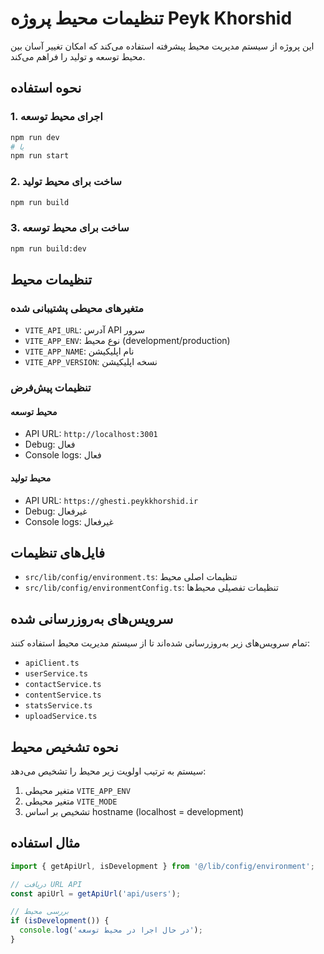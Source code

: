 # تنظیمات محیط پروژه Peyk Khorshid

این پروژه از سیستم مدیریت محیط پیشرفته استفاده می‌کند که امکان تغییر آسان بین محیط توسعه و تولید را فراهم می‌کند.

## نحوه استفاده

### 1. اجرای محیط توسعه
```bash
npm run dev
# یا
npm run start
```

### 2. ساخت برای محیط تولید
```bash
npm run build
```

### 3. ساخت برای محیط توسعه
```bash
npm run build:dev
```

## تنظیمات محیط

### متغیرهای محیطی پشتیبانی شده

- `VITE_API_URL`: آدرس API سرور
- `VITE_APP_ENV`: نوع محیط (development/production)
- `VITE_APP_NAME`: نام اپلیکیشن
- `VITE_APP_VERSION`: نسخه اپلیکیشن

### تنظیمات پیش‌فرض

#### محیط توسعه
- API URL: `http://localhost:3001`
- Debug: فعال
- Console logs: فعال

#### محیط تولید
- API URL: `https://ghesti.peykkhorshid.ir`
- Debug: غیرفعال
- Console logs: غیرفعال

## فایل‌های تنظیمات

- `src/lib/config/environment.ts`: تنظیمات اصلی محیط
- `src/lib/config/environmentConfig.ts`: تنظیمات تفصیلی محیط‌ها

## سرویس‌های به‌روزرسانی شده

تمام سرویس‌های زیر به‌روزرسانی شده‌اند تا از سیستم مدیریت محیط استفاده کنند:

- `apiClient.ts`
- `userService.ts`
- `contactService.ts`
- `contentService.ts`
- `statsService.ts`
- `uploadService.ts`

## نحوه تشخیص محیط

سیستم به ترتیب اولویت زیر محیط را تشخیص می‌دهد:

1. متغیر محیطی `VITE_APP_ENV`
2. متغیر محیطی `VITE_MODE`
3. تشخیص بر اساس hostname (localhost = development)

## مثال استفاده

```typescript
import { getApiUrl, isDevelopment } from '@/lib/config/environment';

// دریافت URL API
const apiUrl = getApiUrl('api/users');

// بررسی محیط
if (isDevelopment()) {
  console.log('در حال اجرا در محیط توسعه');
}
```
